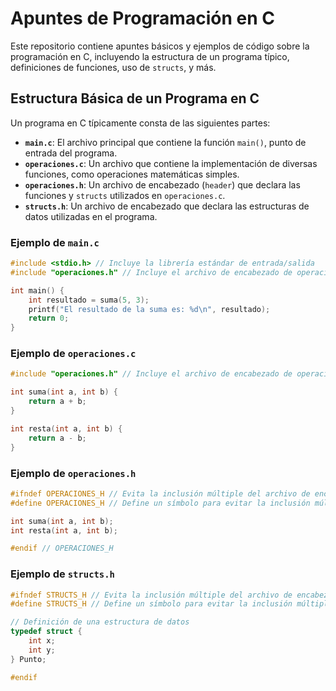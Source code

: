# Apuntes de Programación en C

Este repositorio contiene apuntes básicos y ejemplos de código sobre la programación en C, incluyendo la estructura de un programa típico, definiciones de funciones, uso de `structs`, y más.

## Estructura Básica de un Programa en C

Un programa en C típicamente consta de las siguientes partes:

- **`main.c`**: El archivo principal que contiene la función `main()`, punto de entrada del programa.
- **`operaciones.c`**: Un archivo que contiene la implementación de diversas funciones, como operaciones matemáticas simples.
- **`operaciones.h`**: Un archivo de encabezado (`header`) que declara las funciones y `structs` utilizados en `operaciones.c`.
- **`structs.h`**: Un archivo de encabezado que declara las estructuras de datos utilizadas en el programa.

### Ejemplo de `main.c`

```c
#include <stdio.h> // Incluye la librería estándar de entrada/salida
#include "operaciones.h" // Incluye el archivo de encabezado de operaciones

int main() {
    int resultado = suma(5, 3);
    printf("El resultado de la suma es: %d\n", resultado);
    return 0;
}
```

### Ejemplo de `operaciones.c`
    
```c
#include "operaciones.h" // Incluye el archivo de encabezado de operaciones

int suma(int a, int b) {
    return a + b;
}

int resta(int a, int b) {
    return a - b;
}
```

### Ejemplo de `operaciones.h`

```c
#ifndef OPERACIONES_H // Evita la inclusión múltiple del archivo de encabezado
#define OPERACIONES_H // Define un símbolo para evitar la inclusión múltiple

int suma(int a, int b);
int resta(int a, int b);

#endif // OPERACIONES_H
```

### Ejemplo de `structs.h`

```c
#ifndef STRUCTS_H // Evita la inclusión múltiple del archivo de encabezado
#define STRUCTS_H // Define un símbolo para evitar la inclusión múltiple

// Definición de una estructura de datos
typedef struct {
    int x;
    int y;
} Punto;

#endif 
```

